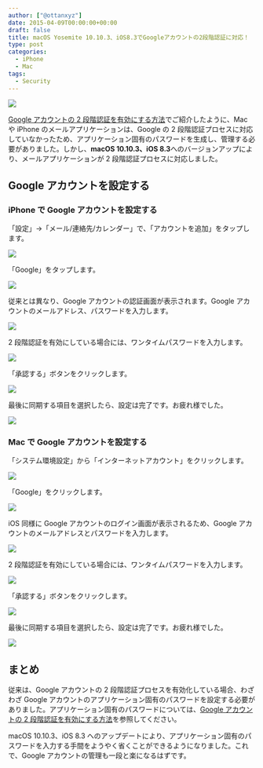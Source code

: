 ```yaml
---
author: ["@ottanxyz"]
date: 2015-04-09T00:00:00+00:00
draft: false
title: macOS Yosemite 10.10.3、iOS8.3でGoogleアカウントの2段階認証に対応！
type: post
categories:
  - iPhone
  - Mac
tags:
  - Security
---
```


![](150409-55267e6777a06.jpg)

[Google アカウントの 2 段階認証を有効にする方法](/posts/2015/04/google-two-step-authentication-890/)でご紹介したように、Mac や iPhone のメールアプリケーションは、Google の 2 段階認証プロセスに対応していなかったため、アプリケーション固有のパスワードを生成し、管理する必要がありました。しかし、**macOS 10.10.3、iOS 8.3**へのバージョンアップにより、メールアプリケーションが 2 段階認証プロセスに対応しました。

## Google アカウントを設定する

### iPhone で Google アカウントを設定する

「設定」→「メール/連絡先/カレンダー」で、「アカウントを追加」をタップします。

![](150409-55267e6874365.png)

「Google」をタップします。

![](150409-55267e6ae7742.png)

従来とは異なり、Google アカウントの認証画面が表示されます。Google アカウントのメールアドレス、パスワードを入力します。

![](150409-55267e6fad5cb.png)

2 段階認証を有効にしている場合には、ワンタイムパスワードを入力します。

![](150409-55267e731ecb1.png)

「承認する」ボタンをクリックします。

![](150409-55267e764fa29.png)

最後に同期する項目を選択したら、設定は完了です。お疲れ様でした。

![](150409-5526815c6111e.png)

### Mac で Google アカウントを設定する

「システム環境設定」から「インターネットアカウント」をクリックします。

![](150409-55267e7a57f26.png)

「Google」をクリックします。

![](150409-55267e7ccb6e6.png)

iOS 同様に Google アカウントのログイン画面が表示されるため、Google アカウントのメールアドレスとパスワードを入力します。

![](150409-55267e7f2378a.png)

2 段階認証を有効にしている場合には、ワンタイムパスワードを入力します。

![](150409-55267e8236479.png)

「承認する」ボタンをクリックします。

![](150409-55267e8578356.png)

最後に同期する項目を選択したら、設定は完了です。お疲れ様でした。

![](150409-55267e88b2146.png)

## まとめ

従来は、Google アカウントの 2 段階認証プロセスを有効化している場合、わざわざ Google アカウントのアプリケーション固有のパスワードを設定する必要がありました。アプリケーション固有のパスワードについては、[Google アカウントの 2 段階認証を有効にする方法](/posts/2015/04/google-two-step-authentication-890/)を参照してください。

macOS 10.10.3、iOS 8.3 へのアップデートにより、アプリケーション固有のパスワードを入力する手間をようやく省くことができるようになりました。これで、Google アカウントの管理も一段と楽になるはずです。
